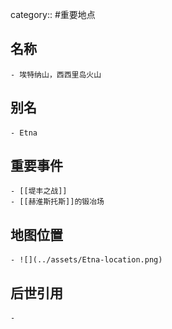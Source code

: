 category:: #重要地点
## 名称
	- 埃特纳山，西西里岛火山
## 别名
	- Etna
## 重要事件
	- [[堤丰之战]]
	- [[赫淮斯托斯]]的锻冶场
## 地图位置
	- ![](../assets/Etna-location.png)
## 后世引用
	-
